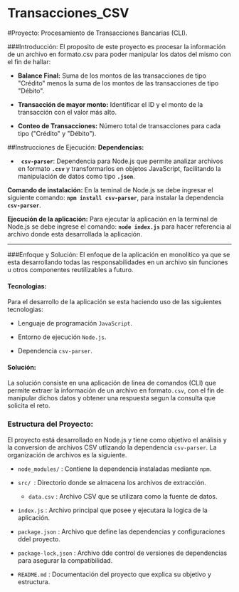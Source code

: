 # Transacciones_CSV
#Proyecto: Procesamiento de Transacciones Bancarias (CLI).

###Introducción:
El proposito de este proyecto es procesar la información de un archivo en formato.csv para poder manipular los datos del mismo con el fin de hallar:
- **Balance Final:**
Suma de los montos de las transacciones de tipo "Crédito" menos la suma de los montos de las transacciones de tipo "Débito".

- **Transacción de mayor monto:**
Identificar el ID y el monto de la transacción con el valor más alto.

- **Conteo de Transacciones:**
Número total de transacciones para cada tipo ("Crédito" y "Débito").

##Instrucciones de Ejecución:
**Dependencias:**
- **` csv-parser`**: Dependencia para Node.js que permite analizar archivos en formato **`.csv`** y transformarlos en objetos JavaScript, facilitando la manipulación de datos como tipo **`.json`**. 

**Comando de instalación:**
En la teminal de Node.js se debe ingresar el siguiente comando: **`npm install csv-parser`**, para instalar la dependencia  **` csv-parser`**.


**Ejecución de la aplicación:**
Para ejecutar la aplicación en la terminal de Node.js se debe ingrese el comando: **`node index.js`** para hacer referencia al archivo donde esta desarrollada la aplicación.

----
###Enfoque y Solución:
El enfoque de la aplicación en monolitico ya que se esta desarrollando todas las responsabilidades en un archivo sin funciones u otros componentes reutilizables a futuro.

#### **Tecnologias:**
Para el desarrollo de la aplicación se esta haciendo uso de las siguientes tecnologias:
- Lenguaje de programación `JavaScript`.

- Entorno de ejecución `Node.js`.

- Dependencia `csv-parser`.

#### **Solución:**
La solución consiste en una aplicación de linea de comandos (CLI) que permite extraer la información de un archivo en formato`.csv`, con el  fin de manipular dichos datos y obtener una respuesta segun la consulta que solicita el reto.

### Estructura del Proyecto:
El proyecto está desarrollado en Node.js y tiene como objetivo el análisis y la conversion de archivos CSV utlizando la dependencia `csv-parser`. La organización de archivos es la siguiente.
- `node_modules/` : Contiene la dependencia instaladas mediante `npm`.

- `src/ `: Directorio donde se almacena los archivos de extracción.

    - `data.csv` : Archivo CSV que se utilizara como la fuente de datos.
	
- `index.js` : Archivo principal que posee y ejecutara la logica de la aplicación.

- `package.json` : Archivo que define las dependencias y configuraciones ddel proyecto.

- `package-lock,json` : Archivo dde control de versiones de dependencias para asegurar la compatibilidad.

- `README.md` : Documentación del proyecto que explica su objetivo y estructura.



